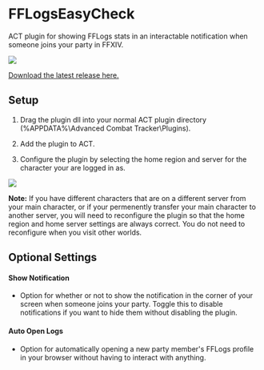 # FFLogsEasyCheck
ACT plugin for showing FFLogs stats in an interactable notification when someone joins your party in FFXIV.

![](https://imgur.com/eW015DG.png)

[Download the latest release here.](https://github.com/RuinIv/FFLogsEasyCheck/releases/latest)

## Setup
1. Drag the plugin dll into your normal ACT plugin directory (%APPDATA%\Advanced Combat Tracker\Plugins).

2. Add the plugin to ACT.

3. Configure the plugin by selecting the home region and server for the character your are logged in as.

![](https://i.imgur.com/MMpR0Bx.png)

**Note:** If you have different characters that are on a different server from your main character, or if your permenently transfer your main character to another server, you will need to reconfigure the plugin so that the home region and home server settings are always correct. You do not need to reconfigure when you visit other worlds.

## Optional Settings
#### Show Notification
- Option for whether or not to show the notification in the corner of your screen when someone joins your party. Toggle this to disable notifications if you want to hide them without disabling the plugin.

#### Auto Open Logs
- Option for automatically opening a new party member's FFLogs profile in your browser without having to interact with anything.

